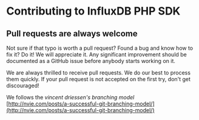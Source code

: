 # Contributing to InfluxDB PHP SDK

## Pull requests are always welcome

Not sure if that typo is worth a pull request? Found a bug and know how to fix
it? Do it! We will appreciate it. Any significant improvement should be
documented as a GitHub issue before anybody starts working on it.

We are always thrilled to receive pull requests. We do our best to process them
quickly. If your pull request is not accepted on the first try, don't get
discouraged!

We follows the *vincent driessen's branching model*
[http://nvie.com/posts/a-successful-git-branching-model/](http://nvie.com/posts/a-successful-git-branching-model/)


